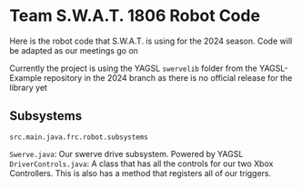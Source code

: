 # Team S.W.A.T. 1806 Robot Code
Here is the robot code that S.W.A.T. is using for the 2024 season. Code will be adapted as our meetings go on

Currently the project is using the YAGSL `swervelib` folder from the YAGSL-Example repository in the 2024 branch as there is no official release for the library yet

## Subsystems
`src.main.java.frc.robot.subsystems`

`Swerve.java`: Our swerve drive subsystem. Powered by YAGSL
`DriverControls.java`: A class that has all the controls for our two Xbox Controllers. This is also has a method that registers all of our triggers.